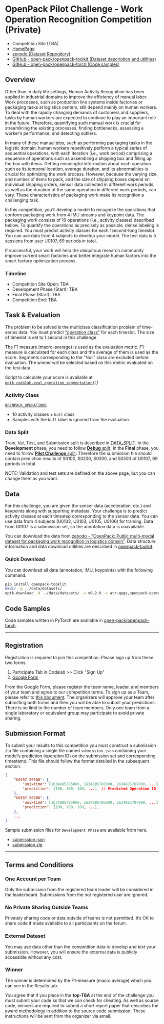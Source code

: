 # OpenPack Pilot Challenge - Work Operation Recognition Competition (Private)

- Competition Site (TBA)
- [HomePage](https://open-pack.github.io/)
- [zenodo (Dataset Repogitory)](https://doi.org/10.5281/zenodo.5909086)
- [GitHub - open-pack/openpack-toolkit (Dataset description and utilities)](https://github.com/open-pack/openpack-toolkit)
- [GitHub - open-pack/openpack-torch (Code samples)](https://github.com/open-pack/openpack-torch)

## Overview

Other than in daily life settings, Human Activity Recognition has been applied in industrial domains to improve the efficiency of manual labor.
Work processes, such as production line systems inside factories or packaging tasks at logistics centers, still depend mainly on human workers.
To deal with the rapidly changing demands of customers and suppliers, tasks by human workers are expected to continue to play an important role in the future.
Therefore, quantifying such manual work is crucial for streamlining the existing processes, finding bottlenecks, assessing a worker’s performance, and detecting outliers.

In many of these manual jobs, such as performing packaging tasks in the logistic domain, human workers repetitively perform a typical series of sequential operations, with each iteration (i.e., work period) comprising a sequence of operations
such as assembling a shipping box and filling up the box with items.
Getting meaningful information about each operation such as its temporal location,  average duration, and its abnormalities is crucial for optimizing the work process.
However, because the varying size and number of items to pack, and the size of shipping boxes depend on individual shipping orders,
sensor data collected in different work periods, as well as the duration of the same operation in different work periods, can vary.
These characteristics of packaging work make its recognition a challenging task.

In this competition, you’ll develop a model to recognize the operations that conform packaging work from 4 IMU streams and keypoint data.
The packaging work consists of 10 operations (i.e., activity classes) described bellow.
To quantify the operations as precisely as possible, dense labeling is required.
You must predict activity classes for each 1second-long timeslot.
You can use data from 4 subjects to develop your model.
The test data is 5 sessions from user U0107, 69 periods in total.

If successful, your work will help the ubiquitous research community improve current smart factories and better integrate human factors into the smart factory optimization process.

### Timeline

- Competition Site  Open: TBA
- Development Phase (Start): TBA
- Final Phase (Start): TBA
- Competition End: TBA

## Task & Evaluation

The problem to be solved is the multiclass classification problem of time-series data.
You must predict ["operation class"](../ANNOTATION.md#1-openpack_operations) for each timeslot.
The size of timeslot is set to 1 second in this challenge.

The F1 measure (macro-average) is used as the evaluation metric.
F1-measure is calculated for each class and the average of them is used as the score.
Segments corresponding to the "Null" class are excluded before evaluation.
The winner will be selected based on this metric evaluated on the test data.

Script to calculate your score is available at [`optk.codalab.eval_operation_segmentation()`](../../openpack_toolkit/codalab/operation_segmentation/eval.py)!

### Activity Class

[`OPENPACK_OPERATIONS`](../ANNOTATION.md#1-openpack_operations)

- 10 activity classes + `Null` class
- Samples with the `Null` label is ignored from the evaluation.

### Data Split

Train, Val, Test, and Submission split is described in [DATA_SPLIT](../DATA_SPLIT.md).
In the **Development** phase, you need to follow [**Debug** split](../DATA_SPLIT.md#1-debug).
In the **Final** phase, you need to follow [**Pilot Challenge** split](../DATA_SPLIT.md#2-pilot-challenge).
Therefore the submission file should contain prediction results of S0100, S0200, S0300, and S0500 of U0107, 69 periods in total.

NOTE: Validation and test sets are defined on the above page, but you can change them as you want.

## Data

For this challenge, you are given the sensor data (acceleration, etc.) and keypoints along with supporting metadata.
Your challenge is to predict activity classes at each timestep corresponding to the sensor data.
You can use data from 4 subjects (U0102, U0103, U0105, U0106) for training.
Data from U0107 is a submission set, so the annotation data is unavailable.

You can download the data from [zenodo - "OpenPack: Public multi-modal dataset for packaging work recognition in logistics domain"](https://zenodo.org/record/6697990).
Data structure information and data download utilities are described in [openpack-toolkit](../../).

### Quick Download

You can download all data (annotation, IMU, keypoints) with the following command.

```bash
pip install openpack-tooklit
mkdir -p ../data/datasets/
optk-download -d ../data/datasets/ -v v0.2.0 -s atr-qags,openpack-operations,kinect-2d-kpt
```

## Code Samples

Code samples written in PyTorch are available in [open-pack/openpack-torch](https://github.com/open-pack/openpack-torch).

---

## Registration

Registration is required to join this competition.
Please sign up from these two forms.

1. Participate Tab in Codalab >> Click "Sign Up"
1. [Google Form](https://docs.google.com/forms/d/e/1FAIpQLScSLsf7zbFH_KsRflnCqu_3ICqVI9KmOFt6XrBSR2G5J3aBfg/viewform?usp=sf_link)

From the Google Form, please register the team name, leader, and members of your team and agree to our competition
terms.
To sign up as a Team, please refer to [this document](<https://github.com/codalab/codalab-competitions/wiki/User_Teams>).
The organizers will approve your team after submitting both forms and then you will be able to submit your predictions.
There is no limit to the number of team members.
Only one team from a single laboratory or equivalent group may participate to avoid private sharing.

## Submission Format

To submit your results to this competition you must construct a submission zip file containing a single file named `submission.json` containing your model’s prediction (operation ID) on the submission set and corresponding timestamp.
This file should follow the format detailed in the subsequent section.

```json
{
    "U0107-S0100": {
        "unixtime": [1634885785000, 1634885786000, 1634885787000, ...], // unixtime corresponding to prediction.
        "prediction": [100, 100, 100, ...], // Predicted Operation ID.
    },
    "U0107-S0200": {
        "unixtime": [1634885785000, 1634885786000, 1634885787000, ...],
        "prediction": [100, 100, 100, ...],
    },
    ...
}
```

Sample submission files for `Development Phase` are available from here.

- [submission.json](./submission.json)
- [submission.zip](./submission.zip)

---

## Terms and Conditions

### One Account per Team

Only the submission from the registered team leader will be considered in the leaderboard.
Submissions from the not registered user are ignored.

### No Private Sharing Outside Teams

Privately sharing code or data outside of teams is not permitted.
It’s OK to share code if made available to all participants on the forum.

### External Dataset

You may use data other than the competition data to develop and test your submission.
However, you will ensure the external data is publicly accessible without any cost.

### Winner

The winner is determined by the F1-measure (macro average) which you can see in the Results tab.

You agree that if you place in the **top-TBA** at the end of the challenge you must submit your code so that we can check for cheating.
As well as source code, winners are required to submit a short report paper that describes the award methodology in addition to the source code submission.
These instructions will be sent from the organizer via email.
